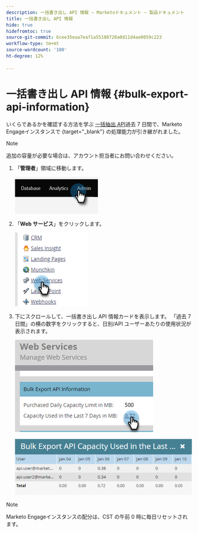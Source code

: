 ```yaml
---
description: 一括書き出し API 情報 — Marketoドキュメント — 製品ドキュメント
title: 一括書き出し API 情報
hide: true
hidefromtoc: true
source-git-commit: 6cee35eaa7eaf1a55188720a0d11d4ae0059c223
workflow-type: tm+mt
source-wordcount: '100'
ht-degree: 12%

---
```


# 一括書き出し API 情報 {#bulk-export-api-information}

いくらであるかを確認する方法を学ぶ [一括抽出 API](https://developers.marketo.com/rest-api/bulk-extract/)過去 7 日間で、Marketo Engageインスタンスで {target=&quot;_blank&quot;} の処理能力が引き継がれました。

>[!NOTE]
>
>追加の容量が必要な場合は、アカウント担当者にお問い合わせください。

1. 「**管理者**」領域に移動します。

   ![](assets/bulk-export-api-information-1.png)

1. 「**Web サービス**」をクリックします。

   ![](assets/bulk-export-api-information-2.png)

1. 下にスクロールして、一括書き出し API 情報カードを表示します。 「過去 7 日間」の横の数字をクリックすると、日別/API ユーザーあたりの使用状況が表示されます。

   ![](assets/bulk-export-api-information-3.png)

   ![](assets/bulk-export-api-information-4.png)

>[!NOTE]
>
>Marketo Engageインスタンスの配分は、CST の午前 0 時に毎日リセットされます。
